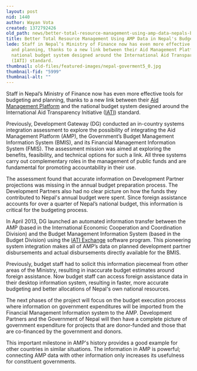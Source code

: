 ```yaml
---
layout: post
nid: 1440
author: Wayan Vota
created: 1372792426
old_path: news/better-total-resource-management-using-amp-data-nepals-budget-system
title: Better Total Resource Management Using AMP Data in Nepal's Budget System
lede: Staff in Nepal’s Ministry of Finance now has even more effective tools for budgeting
  and planning, thanks to a new link between their Aid Management Platform and the
  national budget system designed around the International Aid Transparency Initiative
  (IATI) standard.
thumbnail: old-files/featured-images/nepal-goverment5_0.jpg
thumbnail-fid: "5999"
thumbnail-alt: ""
---
```


Staff in Nepal’s Ministry of Finance now has even more effective tools for budgeting and planning, thanks to a new link between their [Aid Management Platform](/programs/aid-management-program) and the national budget system designed around the International Aid Transparency Initiative ([IATI](http://www.aidtransparency.net/)) standard.

Previously, Development Gateway (DG) conducted an in-country systems integration assessment to explore the possibility of integrating the Aid Management Platform (AMP), the Government’s Budget Management Information System (BMIS), and its Financial Management Information System (FMIS). The assessment mission was aimed at exploring the benefits, feasibility, and technical options for such a link. All three systems carry out complementary roles in the management of public funds and are fundamental for promoting accountability in their use.

The assessment found that accurate information on Development Partner projections was missing in the annual budget preparation process. The Development Partners also had no clear picture on how the funds they contributed to Nepal's annual budget were spent. Since foreign assistance accounts for over a quarter of Nepal’s national budget, this information is critical for the budgeting process.

In April 2013, DG launched an automated information transfer between the AMP (based in the International Economic Cooperation and Coordination Division) and the Budget Management Information System (based in the Budget Division) using the [IATI Exchange](http://code.google.com/p/iati-exchange/) software program. This pioneering system integration makes all of AMP’s data on planned development partner disbursements and actual disbursements directly available for the BMIS.

Previously, budget staff had to solicit this information piecemeal from other areas of the Ministry, resulting in inaccurate budget estimates around foreign assistance. Now budget staff can access foreign assistance data in their desktop information system, resulting in faster, more accurate budgeting and better allocations of Nepal's own national resources.

The next phases of the project will focus on the budget execution process where information on government expenditures will be imported from the Financial Management Information system to the AMP. Development Partners and the Government of Nepal will then have a complete picture of government expenditure for projects that are donor-funded and those that are co-financed by the government and donors.

This important milestone in AMP's history provides a good example for other countries in similar situations. The information in AMP is powerful; connecting AMP data with other information only increases its usefulness for constituent governments.
